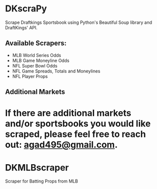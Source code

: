 # DKscraPy
Scrape Draftkings Sportsbook using Python's Beautiful Soup library and DraftKings' API.

## Available Scrapers:
* MLB World Series Odds
* MLB Game Moneyline Odds
* NFL Super Bowl Odds
* NFL Game Spreads, Totals and Moneylines
* NFL Player Props

## Additional Markets
If there are additional markets and/or sportsbooks you would like scraped, please feel free to reach out: agad495@gmail.com.
=======
# DKMLBscraper
Scraper for Batting Props from MLB
